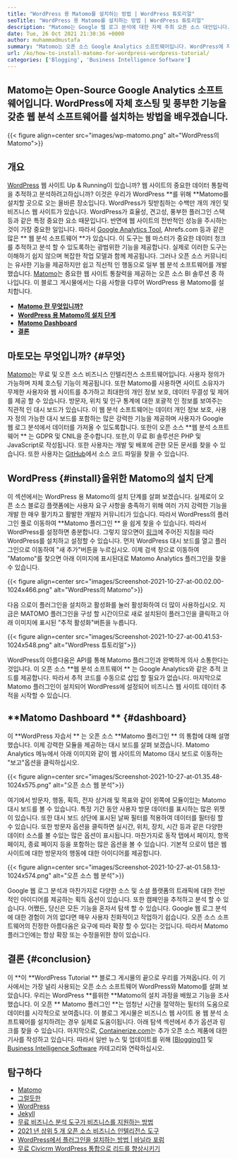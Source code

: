 ```yaml
---
title: "WordPress 용 Matomo를 설치하는 방법 | WordPress 튜토리얼" 
seoTitle: "WordPress 용 Matomo를 설치하는 방법 | WordPress 튜토리얼" 
description: "Matomo는 Google 웹 로그 분석에 대한 자체 주최 오픈 소스 대안입니다. WordPress 에이 풍부한 기능을 갖춘 웹 분석 소프트웨어를 설치하는 방법을 배우겠습니다." 
date: Tue, 26 Oct 2021 21:30:36 +0000
author: muhammadmustafa
summary: "Matomo는 오픈 소스 Google Analytics 소프트웨어입니다. WordPress에 자체 호스팅 및 풍부한 기능을 갖춘 웹 분석 소프트웨어를 설치하는 방법을 배우겠습니다." 
url: /ko/how-to-install-matomo-for-wordpress-wordpress-tutorial/
categories: ['Blogging', 'Business Intelligence Software']
---
```


## Matomo는 Open-Source Google Analytics 소프트웨어입니다. WordPress에 자체 호스팅 및 풍부한 기능을 갖춘 웹 분석 소프트웨어를 설치하는 방법을 배우겠습니다.

{{< figure align=center src="images/wp-matomo.png" alt="WordPress의 Matomo">}}


## 개요
[WordPress][1] 웹 사이트 Up & Running이 있습니까? 웹 사이트의 중요한 데이터 통찰력을 추적하고 분석하려고하십니까? 이것은 우리가 WordPress **를 위해  **Matomo를 설치할 곳으로 오는 올바른 장소입니다. WordPress가 뒷받침하는 수백만 개의 개인 및 비즈니스 웹 사이트가 있습니다. WordPress가 효율성, 견고성, 풍부한 플러그인 스택 등과 같은 특정 중요한 요소 때문입니다. 반면에 웹 사이트의 전반적인 성능을 주시하는 것이 가장 중요한 일입니다. 따라서 [Google Analytics Tool][2], Ahrefs.com 등과 같은 많은 **  웹 분석 소프트웨어 **가 있습니다. 이 도구는 웹 마스터가 중요한 데이터 청크를 추적하고 분석 할 수 있도록하는 광범위한 기능을 제공합니다. 실제로 이러한 도구는 이해하기 쉽지 않으며 복잡한 작업 모델과 함께 제공됩니다.
그러나 오픈 소스 커뮤니티는 유사한 기능을 제공하지만 쉽고 직선적 인 행동으로 일부 웹 분석 소프트웨어를 개발했습니다. [Matomo][3]는 중요한 웹 사이트 통찰력을 제공하는 오픈 소스 BI 솔루션 중 하나입니다. 이 블로그 게시물에서는 다음 사항을 다루어 WordPress 용 Matomo를 설치합니다.
  * **[Matomo 란 무엇입니까?][4]**
  * **[WordPress 용 Matomo의 설치 단계][5]**
  * **[Matomo Dashboard][6]**
  * **[결론][7]**

## 마토모는 무엇입니까?   {#무엇}
[Matomo][3]는 무료 및 오픈 소스 비즈니스 인텔리전스 소프트웨어입니다. 사용자 정의가 가능하며 자체 호스팅 기능이 제공됩니다. 또한 Matomo를 사용하면 사이트 소유자가 무제한 사용자와 웹 사이트를 추가하고 최대한의 개인 정보 보호, 데이터 무결성 및 제어를 제공 할 수 있습니다. 방문자, 위치 및 인구 통계에 대한 포괄적 인 정보를 보여주는 직관적 인 대시 보드가 있습니다. 이 웹 분석 소프트웨어는 데이터 개인 정보 보호, 사용자 정의 가능한 대시 보드를 포함하는 많은 강력한 기능을 제공하며 사용자가 Google 웹 로그 분석에서 데이터를 가져올 수 있도록합니다. 또한이 오픈 소스  **웹 분석 소프트웨어 ** 는 GDPR 및 CNIL을 준수합니다. 또한,이 무료 BI 솔루션은 PHP 및 JavaScript로 작성됩니다. 또한 사용자는 개발 및 배포에 관한 모든 문서를 찾을 수 있습니다. 또한 사용자는 [GitHub][8]에서 소스 코드 파일을 찾을 수 있습니다.

## WordPress   {#install}을위한 Matomo의 설치 단계
이 섹션에서는 WordPress 용 Matomo의 설치 단계를 살펴 보겠습니다. 실제로이 오픈 소스 블로깅 플랫폼에는 사용자 요구 사항을 충족하기 위해 여러 가지 강력한 기능을 개발 한 매우 활기차고 활발한 개발자 커뮤니티가 있습니다. 따라서 WordPress의 플러그인 풀로 이동하여  **Matomo 플러그인 ** 을 쉽게 찾을 수 있습니다. 따라서 WordPress를 설정하면 충분합니다. 그렇지 않으면이 [링크][1]에 주어진 지침을 따라 WordPress를 설치하고 설정할 수 있습니다. 먼저 WordPress 대시 보드를 열고 플러그인으로 이동하여 "새 추가"버튼을 누르십시오.
이제 검색 창으로 이동하여 "Matomo"를 찾으면 아래 이미지에 표시된대로 Matomo Analytics 플러그인을 찾을 수 있습니다.

{{< figure align=center src="images/Screenshot-2021-10-27-at-00.02.00-1024x466.png" alt="WordPress의 Matomo">}}

다음 으로이 플러그인을 설치하고 활성화를 눌러 활성화하여 더 많이 사용하십시오. 지금은 MATOMO 플러그인을 구성 할 시간이므로 새로 설치된이 플러그인을 클릭하고 아래 이미지에 표시된 "추적 활성화"버튼을 누릅니다.

{{< figure align=center src="images/Screenshot-2021-10-27-at-00.41.53-1024x548.png" alt="WordPress 튜토리얼">}}

WordPress의 아름다움은 API를 통해 Matomo 플러그인과 완벽하게 의사 소통한다는 것입니다. 이 오픈 소스  **웹 분석 소프트웨어 ** 는 Google Analytics와 같은 추적 코드를 제공합니다. 따라서 추적 코드를 수동으로 삽입 할 필요가 없습니다. 마지막으로 Matomo 플러그인이 설치되어 WordPress에 설정되어 비즈니스 웹 사이트 데이터 추적을 시작할 수 있습니다.

## **Matomo Dashboard ** {#dashboard}
이  **WordPress 자습서 ** 는 오픈 소스  **Matomo 플러그인 ** 의 통합에 대해 설명했습니다. 이제 강력한 모듈을 제공하는 대시 보드를 살펴 보겠습니다. Matomo Analytics 메뉴에서 아래 이미지와 같이 웹 사이트의 Matomo 대시 보드로 이동하는 "보고"옵션을 클릭하십시오.

{{< figure align=center src="images/Screenshot-2021-10-27-at-01.35.48-1024x575.png" alt="오픈 소스 웹 분석">}}

여기에서 방문자, 행동, 획득, 전자 상거래 및 목표와 같이 왼쪽에 모듈이있는 Matomo 대시 보드를 볼 수 있습니다. 특정 기간 동안 사용자 방문 데이터를 표시하는 많은 위젯이 있습니다. 또한 대시 보드 상단에 표시된 날짜 필터를 적용하여 데이터를 필터링 할 수 있습니다. 또한 방문자 옵션을 클릭하면 실시간, 위치, 장치, 시간 등과 같은 다양한 데이터 소스를 볼 수있는 많은 옵션이 표시됩니다. 마찬가지로 동작 탭에서 페이지, 항목 페이지, 종료 페이지 등을 포함하는 많은 옵션을 볼 수 있습니다. 기본적 으로이 탭은 웹 사이트에 대한 방문자의 행동에 대한 아이디어를 제공합니다.

{{< figure align=center src="images/Screenshot-2021-10-27-at-01.58.13-1024x574.png" alt="오픈 소스 웹 분석">}}

Google 웹 로그 분석과 마찬가지로 다양한 소스 및 소셜 플랫폼의 트래픽에 대한 전반적인 아이디어를 제공하는 획득 옵션이 있습니다. 또한 캠페인을 추적하고 분석 할 수 있습니다. 어쨌든, 당신은 모든 기능을 혼자서 탐색 할 수 있습니다. Google 웹 로그 분석에 대한 경험이 거의 없다면 매우 사용자 친화적이고 작업하기 쉽습니다. 오픈 소스 소프트웨어의 진정한 아름다움은 요구에 따라 확장 할 수 있다는 것입니다. 따라서 Matomo 플러그인에는 항상 확장 또는 수정을위한 창이 있습니다.

## 결론   {#conclusion}
이 **이  **WordPress Tutorial **  블로그 게시물의 끝으로 우리를 가져옵니다. 이 기사에서는 가장 널리 사용되는 오픈 소스 소프트웨어 WordPress와 Matomo를 살펴 보았습니다. 우리는 WordPress **를위한  **Matomo의 설치 과정을 배웠고 기능을 조사했습니다. 이 오픈 **  Matomo 플러그인 **는 엄청난 시간을 절약하는 필터의 도움으로 데이터를 시각적으로 보여줍니다. 이 블로그 게시물은 비즈니스 웹 사이트 용 웹 분석 소프트웨어를 설치하려는 경우 실제로 도움이됩니다. 아래 탐색 섹션에서 추가 옵션과 링크를 찾을 수 있습니다.
마지막으로, [Containerize.com][9]는 추가 오픈 소스 제품에 대한 기사를 작성하고 있습니다. 따라서 일반 뉴스 및 업데이트를 위해 [[Blogging][10][11] 및 [Business Intelligence Software][12] 카테고리와 연락하십시오.

## 탐구하다
  * [Matomo][3]
  * [그럴듯한][13]
  * [WordPress][1]
  * [Jekyll][14]
  * [무료 비즈니스 분석 도구가 비즈니스를 지원하는 방법][15]
  * [2021 년 상위 5 개 오픈 소스 비즈니스 인텔리전스 도구][16]
  * [WordPress에서 플러그인을 설치하는 방법 | 바닐라 포럼][17]
  * [무료 Civicrm WordPress 통합으로 리드를 향상시키기][18]

  
[1]: https://products.containerize.com/blogging/wordpress/
[2]: https://analytics.google.com/analytics/web/
[3]: https://products.containerize.com/business-intelligence/matomo
[4]: #What
[5]: #install
[6]: #dashboard
[7]: #Conclusion
[8]: https://github.com/matomo-org/matomo
[9]: https://www.containerize.com/
[10]: https://products.containerize.com/blogging/
[11]: https://products.containerize.com/healthcare-technologies/
[12]: https://products.containerize.com/business-intelligence/
[13]: https://products.containerize.com/business-intelligence/plausible
[14]: https://products.containerize.com/blogging/jekyll/
[15]: https://blog.containerize.com/2021/03/12/how-free-business-analytics-tools-assist-your-business/
[16]: https://blog.containerize.com/business-intelligence-software/top-5-open-source-business-intelligence-solutions-of-2021/
[17]: https://blog.containerize.com/blogging/how-to-a-install-plugin-in-wordpress-vanilla-forum/
[18]: https://blog.containerize.com/blogging/civicrm-wordpress-integration-wordpress-tutorial/
